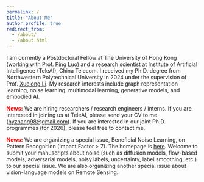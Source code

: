 ```yaml
---
permalink: /
title: "About Me"
author_profile: true
redirect_from: 
  - /about/
  - /about.html
---
```


I am currently a Postdoctoral Fellow at The University of Hong Kong (working with Prof. [Ping Luo](https://scholar.google.com/citations?user=aXdjxb4AAAAJ)) and a research scientist at Institute of Artificial Intelligence (TeleAI), China Telecom. I received my Ph.D. degree from Northwestern Polytechnical University in 2024 under the supervision of Prof. [Xuelong Li](https://scholar.google.com/citations?user=ahUibskAAAAJ). My research interests include graph representation learning, noise learning, multimodal learning, generative models, and embodied AI. 

<b><font color=red>News:</font></b> We are hiring researchers / research engineers / interns. If you are interested in joining us at TeleAI, please send your CV to me (hyzhang98@gmail.com). If you are interested in our joint Ph.D. programmes (for 2026), please feel free to contact me.  

<b><font color=red>News:</font></b> We are organizing a special issue, Beneficial Noise Learning, on Pattern Recognition (Impact Factor > 7). The homepage is [here](https://www.sciencedirect.com/special-issue/316469/beneficial-noise-learning). Welcome to submit your manuscripts about noise (such as diffusion models, flow-based models, adversarial models, noisy labels, uncertainty, label smoothing, etc.) to our special issue. We are also organizing another special issue about vision-language models on Remote Sensing. 
